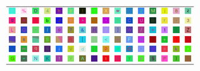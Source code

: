 <table>
<tr>
<td><img src="28.gif"></td>
<td><img src="25.gif"></td>
<td><img src="44.gif"></td>
<td><img src="34.gif"></td>
<td><img src="68.gif"></td>
<td><img src="23.gif"></td>
<td><img src="6C.gif"></td>
<td><img src="66.gif"></td>
<td><img src="58.gif"></td>
<td><img src="77.gif"></td>
<td><img src="75.gif"></td>
<td><img src="32.gif"></td>
<td><img src="4D.gif"></td>
<td><img src="6A.gif"></td>
<td><img src="38.gif"></td>
<td><img src="7A.gif"></td>
</tr>
<tr>
<td><img src="67.gif"></td>
<td><img src="76.gif"></td>
<td><img src="29.gif"></td>
<td><img src="62.gif"></td>
<td><img src="4A.gif"></td>
<td><img src="6E.gif"></td>
<td><img src="5E.gif"></td>
<td><img src="7E.gif"></td>
<td><img src="27.gif"></td>
<td><img src="30.gif"></td>
<td><img src="43.gif"></td>
<td><img src="55.gif"></td>
<td><img src="42.gif"></td>
<td><img src="72.gif"></td>
<td><img src="2C.gif"></td>
<td><img src="33.gif"></td>
</tr>
<tr>
<td><img src="4C.gif"></td>
<td><img src="51.gif"></td>
<td><img src="60.gif"></td>
<td><img src="49.gif"></td>
<td><img src="6F.gif"></td>
<td><img src="3F.gif"></td>
<td><img src="26.gif"></td>
<td><img src="48.gif"></td>
<td><img src="37.gif"></td>
<td><img src="5D.gif"></td>
<td><img src="57.gif"></td>
<td><img src="2F.gif"></td>
<td><img src="3E.gif"></td>
<td><img src="31.gif"></td>
<td><img src="7B.gif"></td>
<td><img src="5A.gif"></td>
</tr>
<tr>
<td><img src="gr1.gif"></td>
<td><img src="73.gif"></td>
<td><img src="gr3.gif"></td>
<td><img src="53.gif"></td>
<td><img src="gr2.gif"></td>
<td><img src="52.gif"></td>
<td><img src="5B.gif"></td>
<td><img src="3A.gif"></td>
<td><img src="3C.gif"></td>
<td><img src="5F.gif"></td>
<td><img src="46.gif"></td>
<td><img src="39.gif"></td>
<td><img src="3B.gif"></td>
<td><img src="2B.gif"></td>
<td><img src="54.gif"></td>
<td><img src="22.gif"></td>
</tr>
<tr>
<td><img src="2E.gif"></td>
<td><img src="6D.gif"></td>
<td><img src="71.gif"></td>
<td><img src="36.gif"></td>
<td><img src="69.gif"></td>
<td><img src="56.gif"></td>
<td><img src="64.gif"></td>
<td><img src="7C.gif"></td>
<td><img src="70.gif"></td>
<td><img src="40.gif"></td>
<td><img src="4F.gif"></td>
<td><img src="2D.gif"></td>
<td><img src="65.gif"></td>
<td><img src="61.gif"></td>
<td><img src="6B.gif"></td>
<td><img src="78.gif"></td>
</tr>
<tr>
<td><img src="47.gif"></td>
<td><img src="3D.gif"></td>
<td><img src="4E.gif"></td>
<td><img src="4B.gif"></td>
<td><img src="21.gif"></td>
<td><img src="59.gif"></td>
<td><img src="41.gif"></td>
<td><img src="45.gif"></td>
<td><img src="74.gif"></td>
<td><img src="63.gif"></td>
<td><img src="79.gif"></td>
<td><img src="35.gif"></td>
<td><img src="24.gif"></td>
<td><img src="50.gif"></td>
<td><img src="7D.gif"></td>
<td><img src="2A.gif"></td>
</tr>
</table>
